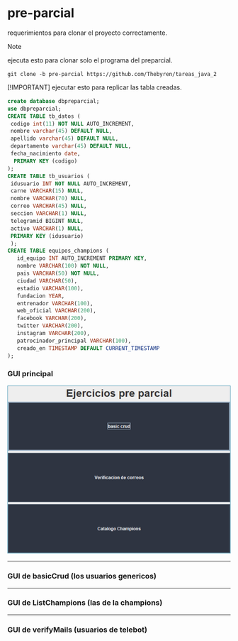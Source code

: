 # pre-parcial

requerimientos para clonar el proyecto correctamente.

> [!NOTE]
> ejecuta esto para clonar solo el programa del preparcial.
> ```shell
> git clone -b pre-parcial https://github.com/Thebyren/tareas_java_2
>```
> [!IMPORTANT]
> ejecutar esto para replicar las tabla creadas.
> ```sql
> create database dbpreparcial;
>use dbpreparcial;
>CREATE TABLE tb_datos (
>  codigo int(11) NOT NULL AUTO_INCREMENT,
>  nombre varchar(45) DEFAULT NULL,
>  apellido varchar(45) DEFAULT NULL,
>  departamento varchar(45) DEFAULT NULL,
>  fecha_nacimiento date,
>   PRIMARY KEY (codigo)
>);
>CREATE TABLE tb_usuarios (
>  idusuario INT NOT NULL AUTO_INCREMENT,
>  carne VARCHAR(15) NULL,
>  nombre VARCHAR(70) NULL,
>  correo VARCHAR(45) NULL,
>  seccion VARCHAR(1) NULL,
>  telegramid BIGINT NULL,
>  activo VARCHAR(1) NULL,
>  PRIMARY KEY (idusuario)
>  );
>CREATE TABLE equipos_champions (
>    id_equipo INT AUTO_INCREMENT PRIMARY KEY,
>    nombre VARCHAR(100) NOT NULL,
>    pais VARCHAR(50) NOT NULL,
>    ciudad VARCHAR(50),
>    estadio VARCHAR(100),
>    fundacion YEAR,
>    entrenador VARCHAR(100),
>    web_oficial VARCHAR(200),
>    facebook VARCHAR(200),
>    twitter VARCHAR(200),
>    instagram VARCHAR(200),
>    patrocinador_principal VARCHAR(100),
>    creado_en TIMESTAMP DEFAULT CURRENT_TIMESTAMP
> );
> ```
### GUI principal

![](./assets/MainGUI.PNG)

---

### GUI de basicCrud (los usuarios genericos)

---
### GUI de ListChampions (las de la champions)

---
### GUI de verifyMails (usuarios de telebot)
